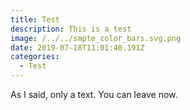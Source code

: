 ```yaml
---
title: Test
description: This is a test
image: /../../smpte_color_bars.svg.png
date: 2019-07-18T11:01:40.191Z
categories:
  - Test
---
```

As I said, only a text. You can leave now.
